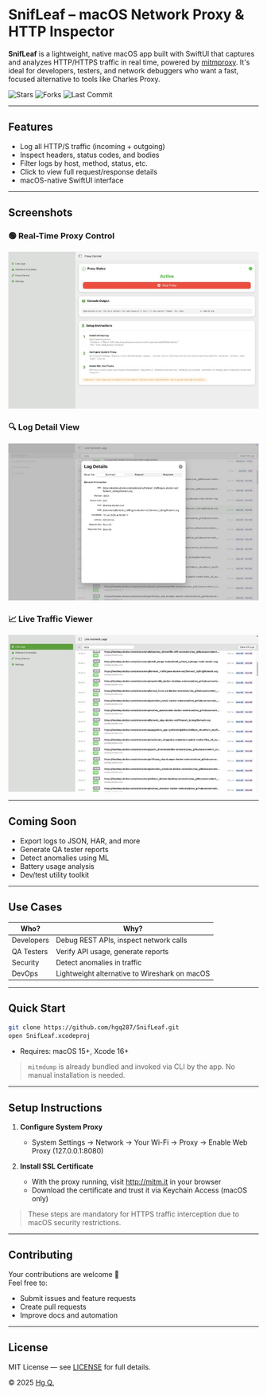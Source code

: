 # SnifLeaf – macOS Network Proxy & HTTP Inspector

**SnifLeaf** is a lightweight, native macOS app built with SwiftUI that captures and analyzes HTTP/HTTPS traffic in real time, powered by [mitmproxy](https://mitmproxy.org/). It's ideal for developers, testers, and network debuggers who want a fast, focused alternative to tools like Charles Proxy.

![Stars](https://img.shields.io/github/stars/hgq287/SnifLeaf?style=social)
![Forks](https://img.shields.io/github/forks/hgq287/SnifLeaf?style=social)
![Last Commit](https://img.shields.io/github/last-commit/hgq287/SnifLeaf)

---

## Features

- Log all HTTP/S traffic (incoming + outgoing)
- Inspect headers, status codes, and bodies
- Filter logs by host, method, status, etc.
- Click to view full request/response details
- macOS-native SwiftUI interface

---

## Screenshots

### 🟢 Real-Time Proxy Control  
![Proxy Control](Assets/proxy-control.jpg)

### 🔍 Log Detail View  
![Log Details](Assets/log-details.jpg)

### 📈 Live Traffic Viewer  
![Live Logs](Assets/live-logs.jpg)

---

## Coming Soon

- Export logs to JSON, HAR, and more
- Generate QA tester reports
- Detect anomalies using ML
- Battery usage analysis
- Dev/test utility toolkit

---

## Use Cases

| Who?         | Why?                                               |
|--------------|----------------------------------------------------|
| Developers   | Debug REST APIs, inspect network calls             |
| QA Testers   | Verify API usage, generate reports                 |
| Security     | Detect anomalies in traffic                        |
| DevOps       | Lightweight alternative to Wireshark on macOS     |

---

## Quick Start

```bash
git clone https://github.com/hgq287/SnifLeaf.git
open SnifLeaf.xcodeproj
```

- Requires: macOS 15+, Xcode 16+

> `mitmdump` is already bundled and invoked via CLI by the app. No manual installation is needed.

---

## Setup Instructions

1. **Configure System Proxy**

   - System Settings → Network → Your Wi-Fi → Proxy → Enable Web Proxy (127.0.0.1:8080)

2. **Install SSL Certificate**

   - With the proxy running, visit http://mitm.it in your browser
   - Download the certificate and trust it via Keychain Access (macOS only)

> These steps are mandatory for HTTPS traffic interception due to macOS security restrictions.

---

## Contributing

Your contributions are welcome 🙌  
Feel free to:
- Submit issues and feature requests
- Create pull requests
- Improve docs and automation

---

## License

MIT License — see [LICENSE](LICENSE) for full details.

© 2025 [Hg Q.](https://hgq287.github.io)
